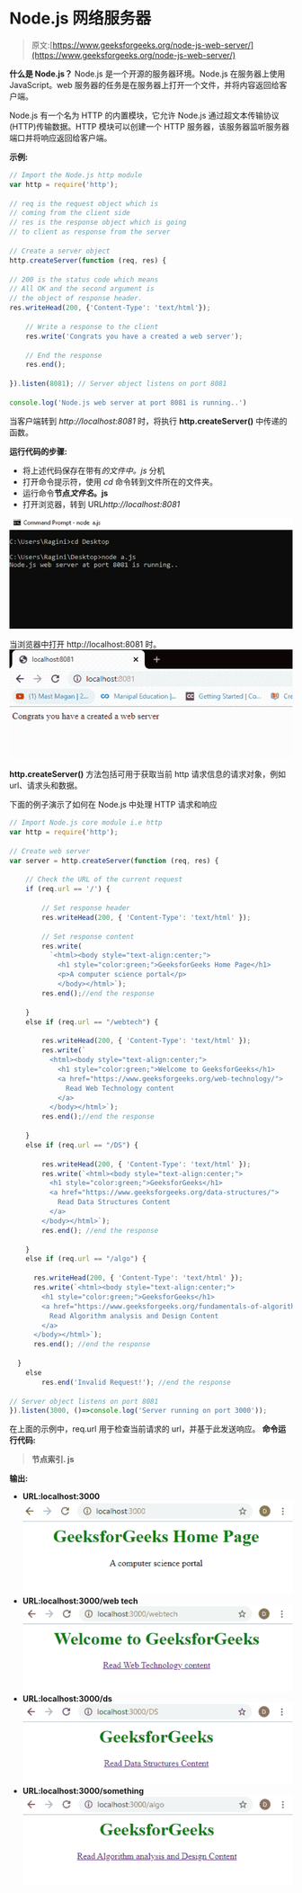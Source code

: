 # Node.js 网络服务器

> 原文:[https://www.geeksforgeeks.org/node-js-web-server/](https://www.geeksforgeeks.org/node-js-web-server/)

**什么是 Node.js？**
Node.js 是一个开源的服务器环境。Node.js 在服务器上使用 JavaScript。web 服务器的任务是在服务器上打开一个文件，并将内容返回给客户端。

Node.js 有一个名为 HTTP 的内置模块，它允许 Node.js 通过超文本传输协议(HTTP)传输数据。HTTP 模块可以创建一个 HTTP 服务器，该服务器监听服务器端口并将响应返回给客户端。

**示例:**

```js
// Import the Node.js http module
var http = require('http'); 

// req is the request object which is
// coming from the client side
// res is the response object which is going
// to client as response from the server

// Create a server object
http.createServer(function (req, res) {

// 200 is the status code which means
// All OK and the second argument is
// the object of response header.
res.writeHead(200, {'Content-Type': 'text/html'}); 

    // Write a response to the client
    res.write('Congrats you have a created a web server');

    // End the response
    res.end();

}).listen(8081); // Server object listens on port 8081

console.log('Node.js web server at port 8081 is running..')
```

当客户端转到 *http://localhost:8081* 时，将执行 **http.createServer()** 中传递的函数。

**运行代码的步骤:**

*   将上述代码保存在带有*的文件中。js* 分机
*   打开命令提示符，使用 *cd* 命令转到文件所在的文件夹。
*   运行命令**节点*文件名*。js**
*   打开浏览器，转到 URL*http://localhost:8081*

![](img/d4694ef215fd49df5815d57faff654c8.png)

当浏览器中打开 http://localhost:8081 时。
![](img/b19ed0997280b20d196e4dd9c694f858.png)

**http.createServer()** 方法包括可用于获取当前 http 请求信息的请求对象，例如 url、请求头和数据。

下面的例子演示了如何在 Node.js 中处理 HTTP 请求和响应

```js
// Import Node.js core module i.e http
var http = require('http');

// Create web server
var server = http.createServer(function (req, res) {  

    // Check the URL of the current request
    if (req.url == '/') {

        // Set response header
        res.writeHead(200, { 'Content-Type': 'text/html' }); 

        // Set response content    
        res.write(
          `<html><body style="text-align:center;">
            <h1 style="color:green;">GeeksforGeeks Home Page</h1>
            <p>A computer science portal</p>
            </body></html>`);
        res.end();//end the response

    }
    else if (req.url == "/webtech") {

        res.writeHead(200, { 'Content-Type': 'text/html' });
        res.write(`
          <html><body style="text-align:center;">
            <h1 style="color:green;">Welcome to GeeksforGeeks</h1>
            <a href="https://www.geeksforgeeks.org/web-technology/">
              Read Web Technology content
            </a>
          </body></html>`);
        res.end();//end the response

    }
    else if (req.url == "/DS") {

        res.writeHead(200, { 'Content-Type': 'text/html' });
        res.write(`<html><body style="text-align:center;">
          <h1 style="color:green;">GeeksforGeeks</h1>
          <a href="https://www.geeksforgeeks.org/data-structures/">
            Read Data Structures Content
          </a>
        </body></html>`);
        res.end(); //end the response

    }
    else if (req.url == "/algo") {

      res.writeHead(200, { 'Content-Type': 'text/html' });
      res.write(`<html><body style="text-align:center;">
        <h1 style="color:green;">GeeksforGeeks</h1>
        <a href="https://www.geeksforgeeks.org/fundamentals-of-algorithms/">
          Read Algorithm analysis and Design Content
        </a>
      </body></html>`);
      res.end(); //end the response

  }
    else
        res.end('Invalid Request!'); //end the response

// Server object listens on port 8081
}).listen(3000, ()=>console.log('Server running on port 3000'));
```

在上面的示例中，req.url 用于检查当前请求的 url，并基于此发送响应。
**命令运行代码:**

> **节点索引. js**

**输出:**

*   **URL:localhost:3000**
    ![](img/b1d405a7c197511e66fe1c3a809ab7a9.png)
*   **URL:localhost:3000/web tech**
    ![](img/5dd570762e5864e8b8a2e4b47397a798.png)
*   **URL:localhost:3000/ds**
    ![](img/966c75732be36dbd4affb85f35bbcfef.png)
*   **URL:localhost:3000/something**
    ![](img/84b42f4a61643bcf53579585680f6d71.png)